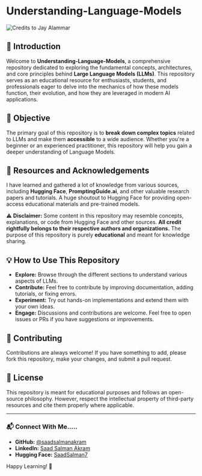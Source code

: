 # Understanding-Language-Models

![Credits to Jay Alammar](https://files.readme.io/0a9715d-IntroToLLM_Visual_1.svg)

## 📌 Introduction
Welcome to **Understanding-Language-Models**, a comprehensive repository dedicated to exploring the fundamental concepts, architectures, and core principles behind **Large Language Models (LLMs)**. This repository serves as an educational resource for enthusiasts, students, and professionals eager to delve into the mechanics of how these models function, their evolution, and how they are leveraged in modern AI applications.

## 🎯 Objective
The primary goal of this repository is to **break down complex topics** related to LLMs and make them **accessible** to a wide audience. Whether you're a beginner or an experienced practitioner, this repository will help you gain a deeper understanding of Language Models.

## 📖 Resources and Acknowledgements
I have learned and gathered a lot of knowledge from various sources, including **Hugging Face**, **PromptingGuide.ai**, and other valuable research papers and tutorials. A huge shoutout to Hugging Face for providing open-access educational materials and pre-trained models.

⚠️ **Disclaimer:** Some content in this repository may resemble concepts, explanations, or code from Hugging Face and other sources. **All credit rightfully belongs to their respective authors and organizations.** The purpose of this repository is purely **educational** and meant for knowledge sharing.

## 💡 How to Use This Repository
- **Explore:** Browse through the different sections to understand various aspects of LLMs.
- **Contribute:** Feel free to contribute by improving documentation, adding tutorials, or fixing errors.
- **Experiment:** Try out hands-on implementations and extend them with your own ideas.
- **Engage:** Discussions and contributions are welcome. Feel free to open issues or PRs if you have suggestions or improvements.

## 🤝 Contributing
Contributions are always welcome! If you have something to add, please fork this repository, make your changes, and submit a pull request.

## 📜 License
This repository is meant for educational purposes and follows an open-source philosophy. However, respect the intellectual property of third-party resources and cite them properly where applicable.

---

### 📬 Connect With Me.....
- **GitHub:** [@saadsalmanakram](https://github.com/saadsalmanakram)
- **LinkedIn:** [Saad Salman Akram](https://www.linkedin.com/in/saadsalmanakram/)
- **Hugging Face:** [SaadSalman7](https://huggingface.co/SaadSalman7)

Happy Learning! 🚀

